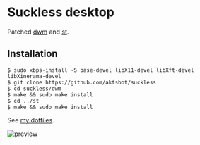 # Suckless desktop

Patched [dwm](https://dwm.suckless.org/) and [st](https://st.suckless.org/).

## Installation

```
$ sudo xbps-install -S base-devel libX11-devel libXft-devel libXinerama-devel
$ git clone https://github.com/aktsbot/suckless
$ cd suckless/dwm
$ make && sudo make install
$ cd ../st
$ make && sudo make install
```

See [my dotfiles](https://github.com/aktsbot/suckless/).

![preview](https://www.aktsbot.in/pub/scrots/dwm_suckless_01.png)

